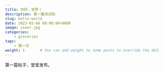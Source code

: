 ```yaml
---
title: 你好，世界！
description: 第一篇测试帖
slug: hello-world
date: 2023-03-06 00:00:00+0000
image: cover.jpg
categories:
    - groceries
tags:
    - 第一次
weight: 1       # You can add weight to some posts to override the default sorting (date descending)
---
```


第一篇帖子，堂堂发布。

